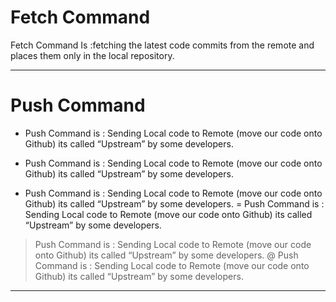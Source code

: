 # **Fetch** Command

Fetch Command Is :fetching the latest code commits from the remote and places them only in the local repository. 
___
# **Push** Command
+ Push Command is : Sending Local code to Remote (move our code onto Github) its called “Upstream” by some developers.
* Push Command is : Sending Local code to Remote (move our code onto Github) its called “Upstream” by some developers.
- Push Command is : Sending Local code to Remote (move our code onto Github) its called “Upstream” by some developers.
= Push Command is : Sending Local code to Remote (move our code onto Github) its called “Upstream” by some developers.
> Push Command is : Sending Local code to Remote (move our code onto Github) its called “Upstream” by some developers.
@ Push Command is : Sending Local code to Remote (move our code onto Github) its called “Upstream” by some developers.
___
